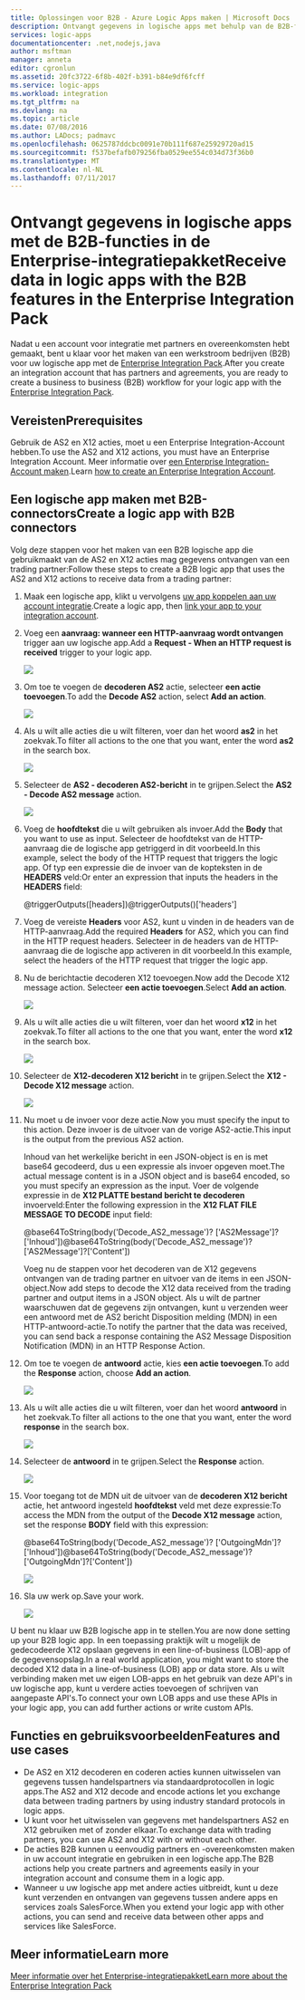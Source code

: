 ```yaml
---
title: Oplossingen voor B2B - Azure Logic Apps maken | Microsoft Docs
description: Ontvangt gegevens in logische apps met behulp van de B2B-functies in de Enterprise-integratiepakket
services: logic-apps
documentationcenter: .net,nodejs,java
author: msftman
manager: anneta
editor: cgronlun
ms.assetid: 20fc3722-6f8b-402f-b391-b84e9df6fcff
ms.service: logic-apps
ms.workload: integration
ms.tgt_pltfrm: na
ms.devlang: na
ms.topic: article
ms.date: 07/08/2016
ms.author: LADocs; padmavc
ms.openlocfilehash: 0625787ddcbc0091e70b111f687e25929720ad15
ms.sourcegitcommit: f537befafb079256fba0529ee554c034d73f36b0
ms.translationtype: MT
ms.contentlocale: nl-NL
ms.lasthandoff: 07/11/2017
---
```

# <a name="receive-data-in-logic-apps-with-the-b2b-features-in-the-enterprise-integration-pack"></a><span data-ttu-id="4d59f-103">Ontvangt gegevens in logische apps met de B2B-functies in de Enterprise-integratiepakket</span><span class="sxs-lookup"><span data-stu-id="4d59f-103">Receive data in logic apps with the B2B features in the Enterprise Integration Pack</span></span>

<span data-ttu-id="4d59f-104">Nadat u een account voor integratie met partners en overeenkomsten hebt gemaakt, bent u klaar voor het maken van een werkstroom bedrijven (B2B) voor uw logische app met de [Enterprise Integration Pack](logic-apps-enterprise-integration-overview.md).</span><span class="sxs-lookup"><span data-stu-id="4d59f-104">After you create an integration account that has partners and agreements, you are ready to create a business to business (B2B) workflow for your logic app with the [Enterprise Integration Pack](logic-apps-enterprise-integration-overview.md).</span></span>

## <a name="prerequisites"></a><span data-ttu-id="4d59f-105">Vereisten</span><span class="sxs-lookup"><span data-stu-id="4d59f-105">Prerequisites</span></span>

<span data-ttu-id="4d59f-106">Gebruik de AS2 en X12 acties, moet u een Enterprise Integration-Account hebben.</span><span class="sxs-lookup"><span data-stu-id="4d59f-106">To use the AS2 and X12 actions, you must have an Enterprise Integration Account.</span></span> <span data-ttu-id="4d59f-107">Meer informatie over [een Enterprise Integration-Account maken](../logic-apps/logic-apps-enterprise-integration-accounts.md).</span><span class="sxs-lookup"><span data-stu-id="4d59f-107">Learn [how to create an Enterprise Integration Account](../logic-apps/logic-apps-enterprise-integration-accounts.md).</span></span>

## <a name="create-a-logic-app-with-b2b-connectors"></a><span data-ttu-id="4d59f-108">Een logische app maken met B2B-connectors</span><span class="sxs-lookup"><span data-stu-id="4d59f-108">Create a logic app with B2B connectors</span></span>

<span data-ttu-id="4d59f-109">Volg deze stappen voor het maken van een B2B logische app die gebruikmaakt van de AS2 en X12 acties mag gegevens ontvangen van een trading partner:</span><span class="sxs-lookup"><span data-stu-id="4d59f-109">Follow these steps to create a B2B logic app that uses the AS2 and X12 actions to receive data from a trading partner:</span></span>

1. <span data-ttu-id="4d59f-110">Maak een logische app, klikt u vervolgens [uw app koppelen aan uw account integratie](../logic-apps/logic-apps-enterprise-integration-accounts.md).</span><span class="sxs-lookup"><span data-stu-id="4d59f-110">Create a logic app, then [link your app to your integration account](../logic-apps/logic-apps-enterprise-integration-accounts.md).</span></span>

2. <span data-ttu-id="4d59f-111">Voeg een **aanvraag: wanneer een HTTP-aanvraag wordt ontvangen** trigger aan uw logische app.</span><span class="sxs-lookup"><span data-stu-id="4d59f-111">Add a **Request - When an HTTP request is received** trigger to your logic app.</span></span>

    ![](./media/logic-apps-enterprise-integration-b2b/flatfile-1.png)

3. <span data-ttu-id="4d59f-112">Om toe te voegen de **decoderen AS2** actie, selecteer **een actie toevoegen**.</span><span class="sxs-lookup"><span data-stu-id="4d59f-112">To add the **Decode AS2** action, select **Add an action**.</span></span>

    ![](./media/logic-apps-enterprise-integration-b2b/transform-2.png)

4. <span data-ttu-id="4d59f-113">Als u wilt alle acties die u wilt filteren, voer dan het woord **as2** in het zoekvak.</span><span class="sxs-lookup"><span data-stu-id="4d59f-113">To filter all actions to the one that you want, enter the word **as2** in the search box.</span></span>

    ![](./media/logic-apps-enterprise-integration-b2b/b2b-5.png)

5. <span data-ttu-id="4d59f-114">Selecteer de **AS2 - decoderen AS2-bericht** in te grijpen.</span><span class="sxs-lookup"><span data-stu-id="4d59f-114">Select the **AS2 - Decode AS2 message** action.</span></span>

    ![](./media/logic-apps-enterprise-integration-b2b/b2b-6.png)

6. <span data-ttu-id="4d59f-115">Voeg de **hoofdtekst** die u wilt gebruiken als invoer.</span><span class="sxs-lookup"><span data-stu-id="4d59f-115">Add the **Body** that you want to use as input.</span></span> <span data-ttu-id="4d59f-116">Selecteer de hoofdtekst van de HTTP-aanvraag die de logische app getriggerd in dit voorbeeld.</span><span class="sxs-lookup"><span data-stu-id="4d59f-116">In this example, select the body of the HTTP request that triggers the logic app.</span></span> <span data-ttu-id="4d59f-117">Of typ een expressie die de invoer van de kopteksten in de **HEADERS** veld:</span><span class="sxs-lookup"><span data-stu-id="4d59f-117">Or enter an expression that inputs the headers in the **HEADERS** field:</span></span>

    <span data-ttu-id="4d59f-118">@triggerOutputs([headers])</span><span class="sxs-lookup"><span data-stu-id="4d59f-118">@triggerOutputs()['headers']</span></span>

7. <span data-ttu-id="4d59f-119">Voeg de vereiste **Headers** voor AS2, kunt u vinden in de headers van de HTTP-aanvraag.</span><span class="sxs-lookup"><span data-stu-id="4d59f-119">Add the required **Headers** for AS2, which you can find in the HTTP request headers.</span></span> <span data-ttu-id="4d59f-120">Selecteer in de headers van de HTTP-aanvraag die de logische app activeren in dit voorbeeld.</span><span class="sxs-lookup"><span data-stu-id="4d59f-120">In this example, select the headers of the HTTP request that trigger the logic app.</span></span>

8. <span data-ttu-id="4d59f-121">Nu de berichtactie decoderen X12 toevoegen.</span><span class="sxs-lookup"><span data-stu-id="4d59f-121">Now add the Decode X12 message action.</span></span> <span data-ttu-id="4d59f-122">Selecteer **een actie toevoegen**.</span><span class="sxs-lookup"><span data-stu-id="4d59f-122">Select **Add an action**.</span></span>

    ![](./media/logic-apps-enterprise-integration-b2b/b2b-9.png)

9. <span data-ttu-id="4d59f-123">Als u wilt alle acties die u wilt filteren, voer dan het woord **x12** in het zoekvak.</span><span class="sxs-lookup"><span data-stu-id="4d59f-123">To filter all actions to the one that you want, enter the word **x12** in the search box.</span></span>

    ![](./media/logic-apps-enterprise-integration-b2b/b2b-10.png)

10. <span data-ttu-id="4d59f-124">Selecteer de **X12-decoderen X12 bericht** in te grijpen.</span><span class="sxs-lookup"><span data-stu-id="4d59f-124">Select the **X12 - Decode X12 message** action.</span></span>

    ![](./media/logic-apps-enterprise-integration-b2b/b2b-as2message.png)

11. <span data-ttu-id="4d59f-125">Nu moet u de invoer voor deze actie.</span><span class="sxs-lookup"><span data-stu-id="4d59f-125">Now you must specify the input to this action.</span></span> <span data-ttu-id="4d59f-126">Deze invoer is de uitvoer van de vorige AS2-actie.</span><span class="sxs-lookup"><span data-stu-id="4d59f-126">This input is the output from the previous AS2 action.</span></span>

    <span data-ttu-id="4d59f-127">Inhoud van het werkelijke bericht in een JSON-object is en is met base64 gecodeerd, dus u een expressie als invoer opgeven moet.</span><span class="sxs-lookup"><span data-stu-id="4d59f-127">The actual message content is in a JSON object and is base64 encoded, so you must specify an expression as the input.</span></span> 
    <span data-ttu-id="4d59f-128">Voer de volgende expressie in de **X12 PLATTE bestand bericht te decoderen** invoerveld:</span><span class="sxs-lookup"><span data-stu-id="4d59f-128">Enter the following expression in the **X12 FLAT FILE MESSAGE TO DECODE** input field:</span></span>
    
    <span data-ttu-id="4d59f-129">@base64ToString(body('Decode_AS2_message')? ['AS2Message']? ['Inhoud'])</span><span class="sxs-lookup"><span data-stu-id="4d59f-129">@base64ToString(body('Decode_AS2_message')?['AS2Message']?['Content'])</span></span>

    <span data-ttu-id="4d59f-130">Voeg nu de stappen voor het decoderen van de X12 gegevens ontvangen van de trading partner en uitvoer van de items in een JSON-object.</span><span class="sxs-lookup"><span data-stu-id="4d59f-130">Now add steps to decode the X12 data received from the trading partner and output items in a JSON object.</span></span> 
    <span data-ttu-id="4d59f-131">Als u wilt de partner waarschuwen dat de gegevens zijn ontvangen, kunt u verzenden weer een antwoord met de AS2 bericht Disposition melding (MDN) in een HTTP-antwoord-actie.</span><span class="sxs-lookup"><span data-stu-id="4d59f-131">To notify the partner that the data was received, you can send back a response containing the AS2 Message Disposition Notification (MDN) in an HTTP Response Action.</span></span>

12. <span data-ttu-id="4d59f-132">Om toe te voegen de **antwoord** actie, kies **een actie toevoegen**.</span><span class="sxs-lookup"><span data-stu-id="4d59f-132">To add the **Response** action, choose **Add an action**.</span></span>

    ![](./media/logic-apps-enterprise-integration-b2b/b2b-14.png)

13. <span data-ttu-id="4d59f-133">Als u wilt alle acties die u wilt filteren, voer dan het woord **antwoord** in het zoekvak.</span><span class="sxs-lookup"><span data-stu-id="4d59f-133">To filter all actions to the one that you want, enter the word **response** in the search box.</span></span>

    ![](./media/logic-apps-enterprise-integration-b2b/b2b-15.png)

14. <span data-ttu-id="4d59f-134">Selecteer de **antwoord** in te grijpen.</span><span class="sxs-lookup"><span data-stu-id="4d59f-134">Select the **Response** action.</span></span>

    ![](./media/logic-apps-enterprise-integration-b2b/b2b-16.png)

15. <span data-ttu-id="4d59f-135">Voor toegang tot de MDN uit de uitvoer van de **decoderen X12 bericht** actie, het antwoord ingesteld **hoofdtekst** veld met deze expressie:</span><span class="sxs-lookup"><span data-stu-id="4d59f-135">To access the MDN from the output of the **Decode X12 message** action, set the response **BODY** field with this expression:</span></span>

    <span data-ttu-id="4d59f-136">@base64ToString(body('Decode_AS2_message')? ['OutgoingMdn']? ['Inhoud'])</span><span class="sxs-lookup"><span data-stu-id="4d59f-136">@base64ToString(body('Decode_AS2_message')?['OutgoingMdn']?['Content'])</span></span>

    ![](./media/logic-apps-enterprise-integration-b2b/b2b-17.png)  

16. <span data-ttu-id="4d59f-137">Sla uw werk op.</span><span class="sxs-lookup"><span data-stu-id="4d59f-137">Save your work.</span></span>

    ![](./media/logic-apps-enterprise-integration-b2b/transform-5.png)  

<span data-ttu-id="4d59f-138">U bent nu klaar uw B2B logische app in te stellen.</span><span class="sxs-lookup"><span data-stu-id="4d59f-138">You are now done setting up your B2B logic app.</span></span> <span data-ttu-id="4d59f-139">In een toepassing praktijk wilt u mogelijk de gedecodeerde X12 opslaan gegevens in een line-of-business (LOB)-app of de gegevensopslag.</span><span class="sxs-lookup"><span data-stu-id="4d59f-139">In a real world application, you might want to store the decoded X12 data in a line-of-business (LOB) app or data store.</span></span> <span data-ttu-id="4d59f-140">Als u wilt verbinding maken met uw eigen LOB-apps en het gebruik van deze API's in uw logische app, kunt u verdere acties toevoegen of schrijven van aangepaste API's.</span><span class="sxs-lookup"><span data-stu-id="4d59f-140">To connect your own LOB apps and use these APIs in your logic app, you can add further actions or write custom APIs.</span></span>

## <a name="features-and-use-cases"></a><span data-ttu-id="4d59f-141">Functies en gebruiksvoorbeelden</span><span class="sxs-lookup"><span data-stu-id="4d59f-141">Features and use cases</span></span>

* <span data-ttu-id="4d59f-142">De AS2 en X12 decoderen en coderen acties kunnen uitwisselen van gegevens tussen handelspartners via standaardprotocollen in logic apps.</span><span class="sxs-lookup"><span data-stu-id="4d59f-142">The AS2 and X12 decode and encode actions let you exchange data between trading partners by using industry standard protocols in logic apps.</span></span>
* <span data-ttu-id="4d59f-143">U kunt voor het uitwisselen van gegevens met handelspartners AS2 en X12 gebruiken met of zonder elkaar.</span><span class="sxs-lookup"><span data-stu-id="4d59f-143">To exchange data with trading partners, you can use AS2 and X12 with or without each other.</span></span>
* <span data-ttu-id="4d59f-144">De acties B2B kunnen u eenvoudig partners en -overeenkomsten maken in uw account integratie en gebruiken in een logische app.</span><span class="sxs-lookup"><span data-stu-id="4d59f-144">The B2B actions help you create partners and agreements easily in your integration account and consume them in a logic app.</span></span>
* <span data-ttu-id="4d59f-145">Wanneer u uw logische app met andere acties uitbreidt, kunt u deze kunt verzenden en ontvangen van gegevens tussen andere apps en services zoals SalesForce.</span><span class="sxs-lookup"><span data-stu-id="4d59f-145">When you extend your logic app with other actions, you can send and receive data between other apps and services like SalesForce.</span></span>

## <a name="learn-more"></a><span data-ttu-id="4d59f-146">Meer informatie</span><span class="sxs-lookup"><span data-stu-id="4d59f-146">Learn more</span></span>
[<span data-ttu-id="4d59f-147">Meer informatie over het Enterprise-integratiepakket</span><span class="sxs-lookup"><span data-stu-id="4d59f-147">Learn more about the Enterprise Integration Pack</span></span>](logic-apps-enterprise-integration-overview.md)
